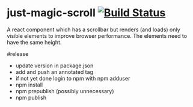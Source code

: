 # just-magic-scroll [![Build Status](https://travis-ci.org/justsocialapps/just-magic-scroll.svg?branch=master)](https://travis-ci.org/justsocialapps/just-magic-scroll)
A react component which has a scrollbar but renders (and loads) only visible elements to improve browser performance. The elements need to have the same height.

#release
- update version in package.json
- add and push an annotated tag
- if not yet done login to npm with npm adduser
- npm install
- npm prepublish (possibly unnecessary)
- npm publish
